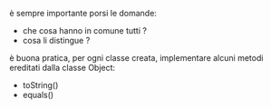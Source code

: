 è sempre importante porsi le domande:
- che cosa hanno in comune tutti ? 
- cosa li distingue ?

è buona pratica, per ogni classe creata, implementare alcuni metodi ereditati dalla classe Object:
- toString()
- equals()